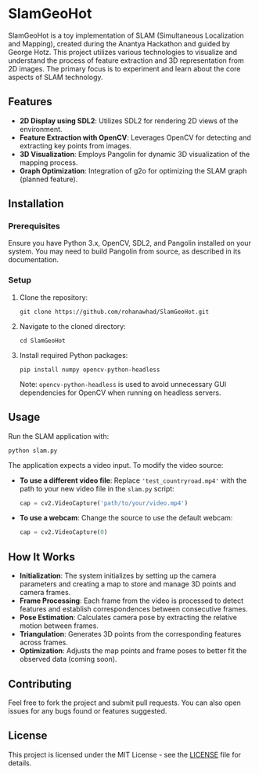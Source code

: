 # SlamGeoHot

SlamGeoHot is a toy implementation of SLAM (Simultaneous Localization and Mapping), created during the Anantya Hackathon and guided by George Hotz. This project utilizes various technologies to visualize and understand the process of feature extraction and 3D representation from 2D images. The primary focus is to experiment and learn about the core aspects of SLAM technology.

## Features

- **2D Display using SDL2**: Utilizes SDL2 for rendering 2D views of the environment.
- **Feature Extraction with OpenCV**: Leverages OpenCV for detecting and extracting key points from images.
- **3D Visualization**: Employs Pangolin for dynamic 3D visualization of the mapping process.
- **Graph Optimization**: Integration of g2o for optimizing the SLAM graph (planned feature).

## Installation

### Prerequisites

Ensure you have Python 3.x, OpenCV, SDL2, and Pangolin installed on your system. You may need to build Pangolin from source, as described in its documentation.

### Setup

1. Clone the repository:

   ```
   git clone https://github.com/rohanawhad/SlamGeoHot.git
   ```

2. Navigate to the cloned directory:

   ```
   cd SlamGeoHot
   ```

3. Install required Python packages:

   ```
   pip install numpy opencv-python-headless
   ```

   Note: `opencv-python-headless` is used to avoid unnecessary GUI dependencies for OpenCV when running on headless servers.

## Usage

Run the SLAM application with:

```
python slam.py
```

The application expects a video input. To modify the video source:

- **To use a different video file**: Replace `'test_countryroad.mp4'` with the path to your new video file in the `slam.py` script:
  ```python
  cap = cv2.VideoCapture('path/to/your/video.mp4')
  ```
- **To use a webcam**: Change the source to use the default webcam:
  ```python
  cap = cv2.VideoCapture(0)
  ```

## How It Works

- **Initialization**: The system initializes by setting up the camera parameters and creating a map to store and manage 3D points and camera frames.
- **Frame Processing**: Each frame from the video is processed to detect features and establish correspondences between consecutive frames.
- **Pose Estimation**: Calculates camera pose by extracting the relative motion between frames.
- **Triangulation**: Generates 3D points from the corresponding features across frames.
- **Optimization**: Adjusts the map points and frame poses to better fit the observed data (coming soon).

## Contributing

Feel free to fork the project and submit pull requests. You can also open issues for any bugs found or features suggested.

## License

This project is licensed under the MIT License - see the [LICENSE](LICENSE) file for details.
